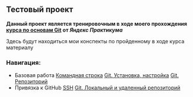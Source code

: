 ## Тестовый проект

 **Данный проект является тренировочным в ходе моего прохождения [курса по основам Git](https://practicum.yandex.ru/git-basics/) от *Яндекс Практикума*** 

Здесь будут находиться мои конспекты по пройденному в ходе курса материалу

### Навигация:
- Базовая работа
[Командная строка](https://github.com/GronDS/first-project/blob/bfd724980677cac72c7b56eb95a18bc0f172bd99/%D0%9A%D0%BE%D0%BC%D0%B0%D0%BD%D0%B4%D0%BD%D0%B0%D1%8F%20%D1%81%D1%82%D1%80%D0%BE%D0%BA%D0%B0.md)
[Git. Установка, настройка](https://github.com/GronDS/first-project/blob/bc17d0c3b82fc3c51c06bb4167fceaf0cef7670b/Git.%20%D0%A3%D1%81%D1%82%D0%B0%D0%BD%D0%BE%D0%B2%D0%BA%D0%B0%2C%20%D0%BD%D0%B0%D1%81%D1%82%D1%80%D0%BE%D0%B9%D0%BA%D0%B0.md)
[Git. Репозиторий](https://github.com/GronDS/first-project/blob/bc17d0c3b82fc3c51c06bb4167fceaf0cef7670b/Git.%20%D0%A0%D0%B5%D0%BF%D0%BE%D0%B7%D0%B8%D1%82%D0%BE%D1%80%D0%B8%D0%B9.md)
 - Привязка к GitHub
[SSH](https://github.com/GronDS/first-project/blob/bc17d0c3b82fc3c51c06bb4167fceaf0cef7670b/SSH.md)
[Git. Локальный и удаленный репозиторий](https://github.com/GronDS/first-project/blob/bc17d0c3b82fc3c51c06bb4167fceaf0cef7670b/Git.%20%D0%9B%D0%BE%D0%BA%D0%B0%D0%BB%D1%8C%D0%BD%D1%8B%D0%B9%20%D0%B8%20%D1%83%D0%B4%D0%B0%D0%BB%D0%B5%D0%BD%D0%BD%D1%8B%D0%B9%20%D1%80%D0%B5%D0%BF%D0%BE%D0%B7%D0%B8%D1%82%D0%BE%D1%80%D0%B8%D0%B9.md)
